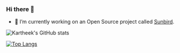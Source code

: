 ### Hi there 👋

- 🔭 I’m currently working on an Open Source project called [Sunbird](https://github.com/project-sunbird).

![Kartheek's GitHub stats](https://github-readme-stats.vercel.app/api?username=pallakartheekreddy&show_icons=true&theme=dark)

 <!---[![Top Langs](https://github-readme-stats.vercel.app/api/top-langs/?username=pallakartheekreddy&layout=compact)](https://github.com/pallakartheekreddy/github-readme-stats) --->

[![Top Langs](https://github-readme-stats.vercel.app/api/top-langs/?username=anuraghazra&layout=donut-vertical)](https://github.com/anuraghazra/github-readme-stats)



<!--
**pallakartheekreddy/pallakartheekreddy** is a ✨ _special_ ✨ repository because its `README.md` (this file) appears on your GitHub profile.

Here are some ideas to get you started:

- 🔭 I’m currently working on ...
- 🌱 I’m currently learning ...
- 👯 I’m looking to collaborate on ...
- 🤔 I’m looking for help with ...
- 💬 Ask me about ...
- 📫 How to reach me: ...
- 😄 Pronouns: ...
- ⚡ Fun fact: ...
-->
